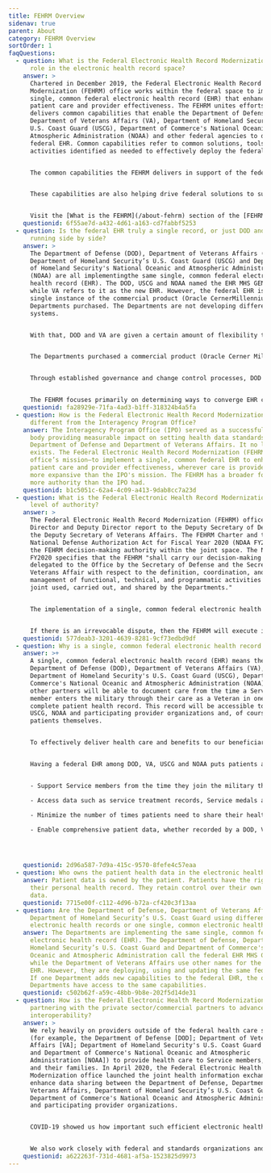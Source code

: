 ```yaml
---
title: FEHRM Overview
sidenav: true
parent: About
category: FEHRM Overview
sortOrder: 1
faqQuestions:
  - question: What is the Federal Electronic Health Record Modernization office’s
      role in the electronic health record space?
    answer: >
      Chartered in December 2019, the Federal Electronic Health Record
      Modernization (FEHRM) office works within the federal space to implement a
      single, common federal electronic health record (EHR) that enhances
      patient care and provider effectiveness. The FEHRM unites efforts and
      delivers common capabilities that enable the Department of Defense (DOD),
      Department of Veterans Affairs (VA), Department of Homeland Security’s
      U.S. Coast Guard (USCG), Department of Commerce's National Oceanic and
      Atmospheric Administration (NOAA) and other federal agencies to deploy the
      federal EHR. Common capabilities refer to common solutions, tools and
      activities identified as needed to effectively deploy the federal EHR.


      The common capabilities the FEHRM delivers in support of the federal EHR include managing the Federal Enclave; managing the joint health information exchange; leading analysis and integration of deployment activities at joint sharing sites; overseeing EHR configuration and content changes; providing software updates and solutions; tracking joint risks, issues and opportunities as well as lessons learned; maintaining an integrated master schedule; and advancing interoperability.


      These capabilities are also helping drive federal solutions to support effective health care delivery within the federal space that puts patients in the center. Through the FEHRM’s contributions and solutions, federal agencies like DOD, VA and USCG can lead the deployment of the federal EHR.


      Visit the [What is the FEHRM](/about-fehrm) section of the [FEHRM website](/) to learn more about the FEHRM.
    questionid: 6f55ae7d-a432-4d61-a163-cd7fabbf5253
  - question: Is the federal EHR truly a single record, or just DOD and VA products
      running side by side?
    answer: >
      The Department of Defense (DOD), Department of Veterans Affairs (VA),
      Department of Homeland Security’s U.S. Coast Guard (USCG) and Department
      of Homeland Security's National Oceanic and Atmospheric Administration
      (NOAA) are all implementingthe same single, common federal electronic
      health record (EHR). The DOD, USCG and NOAA named the EHR MHS GENESIS,
      while VA refers to it as the new EHR. However, the federal EHR is the same
      single instance of the commercial product (Oracle CernerMillennium) the
      Departments purchased. The Departments are not developing different custom
      systems.


      With that, DOD and VA are given a certain amount of flexibility to configure the federal EHR differently to meet specific facilities’ needs while still maintaining interoperability between the Departments. Regardless, they are using the same instance of the federal EHR.


      The Departments purchased a commercial product (Oracle Cerner Millennium) and must first maximize the solutions available within the product. Occasionally, elements of the core product require configuration changes to meet departmental or business requirements.


      Through established governance and change control processes, DOD and VA sites can each request configuration changes (e.g., add, edit or remove user roles, workflows and other configuration items such as interfaces, forms, assessments and scales) as long as these changes do not undermine interoperability between the Departments. Approved changes are implemented within the federal EHR, and any Departments using the EHR have access to these changes.


      The FEHRM focuses primarily on determining ways to converge EHR configurations tostreamline the patient and provider experience between the Departments. The goal isto ensure providers have a common user experience defined by evidence-based best practices, and patients have a consistent care experience, regardless of where they get care.
    questionid: fa28929e-71fa-4ad3-b1ff-318324b4a5fa
  - question: How is the Federal Electronic Health Record Modernization office
      different from the Interagency Program Office?
    answer: The Interagency Program Office (IPO) served as a successful coordinating
      body providing measurable impact on setting health data standards for the
      Department of Defense and Department of Veterans Affairs. It no longer
      exists. The Federal Electronic Health Record Modernization (FEHRM)
      office’s mission—to implement a single, common federal EHR to enhance
      patient care and provider effectiveness, wherever care is provided—is much
      more expansive than the IPO's mission. The FEHRM has a broader focus and
      more authority than the IPO had.
    questionid: b1c5051c-62a4-4c09-a413-9dab8cc7a23d
  - question: What is the Federal Electronic Health Record Modernization office's
      level of authority?
    answer: >
      The Federal Electronic Health Record Modernization (FEHRM) office's
      Director and Deputy Director report to the Deputy Secretary of Defense and
      the Deputy Secretary of Veterans Affairs. The FEHRM Charter and the
      National Defense Authorization Act for Fiscal Year 2020 (NDAA FY2020) give
      the FEHRM decision-making authority within the joint space. The NDAA
      FY2020 specifies that the FEHRM "shall carry our decision-making authority
      delegated to the Office by the Secretary of Defense and the Secretary of
      Veterans Affair with respect to the definition, coordination, and
      management of functional, technical, and programmatic activities that are
      joint used, carried out, and shared by the Departments."


      The implementation of a single, common federal electronic health record (EHR) is a massive transformation with multiple cabinet-level offices involved, and it will not succeed with a command-and-control approach. Instead, the FEHRM works through collaboration, facilitation, consensus building and the commitment of its partners to provide the best health care experience for patients and providers.


      If there is an irrevocable dispute, then the FEHRM will execute its authority and act as an arbiter as needed. However, the FEHRM has created an environment, including collaborative processes, procedures and forums, to enable joint decision-making and issue resolution at the lowest possible levels.
    questionid: 577deab3-3201-4639-8281-9cf73edbd9df
  - question: Why is a single, common federal electronic health record necessary?
    answer: >+
      A single, common federal electronic health record (EHR) means the
      Department of Defense (DOD), Department of Veterans Affairs (VA),
      Department of Homeland Security's U.S. Coast Guard (USCG), Department of
      Commerce's National Oceanic and Atmospheric Administration (NOAA) and
      other partners will be able to document care from the time a Service
      member enters the military through their care as a Veteran in one,
      complete patient health record. This record will be accessible to DOD, VA,
      USCG, NOAA and participating provider organizations and, of course, to
      patients themselves.


      To effectively deliver health care and benefits to our beneficiaries, DOD, VA, USCG and NOAA need to be able to access a patient's longitudinal health record. The separate, legacy EHR systems are outdated and unable to create a seamless care experience as provided by the federal EHR.


      Having a federal EHR among DOD, VA, USCG and NOAA puts patients at the center. It allows the Departments and other partners to achieve the following: 


      - Support Service members from the time they join the military through their care as a Veteran in one, complete patient health record that the patient can access—enabling an integrated, patient-centered continuum of care.

      - Access data such as service treatment records, Service medals and honors, housing status and other information to ensure a transitioning Veteran receives all the benefits they have earned in a seamless, timely fashion.

      - Minimize the number of times patients need to share their health histories, undergo duplicative tests or manage printed health records.

      - Enable comprehensive patient data, whether recorded by a DOD, VA, USCG, NOAA or participating provider organizations, to be readily available wherever care is provided—the more patient data clinicians have, the more informed care they can deliver to their patients.




    questionid: 2d96a587-7d9a-415c-9570-8fefe4c57eaa
  - question: Who owns the patient health data in the electronic health record?
    answer: Patient data is owned by the patient. Patients have the right to access
      their personal health record. They retain control over their own health
      data.
    questionid: 7715e00f-c112-4d96-b72a-cf420c3f13aa
  - question: Are the Department of Defense, Department of Veterans Affairs and
      Department of Homeland Security’s U.S. Coast Guard using different
      electronic health records or one single, common electronic health record?
    answer: The Departments are implementing the same single, common federal
      electronic health record (EHR). The Department of Defense, Department of
      Homeland Security’s U.S. Coast Guard and Department of Commerce's National
      Oceanic and Atmospheric Administration call the federal EHR MHS GENESIS,
      while the Department of Veterans Affairs use other names for the federal
      EHR. However, they are deploying, using and updating the same federal EHR.
      If one Department adds new capabilities to the federal EHR, the other
      Departments have access to the same capabilities.
    questionid: c502b62f-a59c-48bb-9b8e-202f5d14de31
  - question: How is the Federal Electronic Health Record Modernization office
      partnering with the private sector/commercial partners to advance
      interoperability?
    answer: >
      We rely heavily on providers outside of the federal health care systems
      (for example, the Department of Defense [DOD]; Department of Veterans
      Affairs [VA]; Department of Homeland Security's U.S. Coast Guard [USCG]
      and Department of Commerce's National Oceanic and Atmospheric
      Administration [NOAA]) to provide health care to Service members, Veterans
      and their families. In April 2020, the Federal Electronic Health Record
      Modernization office launched the joint health information exchange to
      enhance data sharing between the Department of Defense, Department of
      Veterans Affairs, Department of Homeland Security’s U.S. Coast Guard,
      Department of Commerce's National Oceanic and Atmospheric Administration
      and participating provider organizations.


      COVID-19 showed us how important such efficient electronic health information sharing is for clinicians on the front lines. The more information they have about their patients, the better they can meet their needs.


      We also work closely with federal and standards organizations and private sector partners to advance interoperability standards that enable the exchange of information across all sectors of industry and government.
    questionid: a622263f-731d-4681-af5a-1523825d9973
---
```

